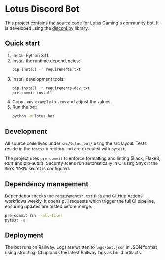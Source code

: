 # Lotus Discord Bot

This project contains the source code for Lotus Gaming's community bot.
It is developed using the [discord.py](https://discordpy.readthedocs.io/) library.

## Quick start

1. Install Python 3.11.
2. Install the runtime dependencies:
   ```bash
   pip install -r requirements.txt
   ```
3. Install development tools:
   ```bash
   pip install -r requirements-dev.txt
   pre-commit install
   ```
4. Copy `.env.example` to `.env` and adjust the values.
5. Run the bot:
   ```bash
   python -m lotus_bot
   ```

## Development

All source code lives under `src/lotus_bot/` using the src layout.  Tests
reside in the `tests/` directory and are executed with `pytest`.

The project uses `pre-commit` to enforce formatting and linting
(Black, Flake8, Ruff and pip-audit).  Security scans run automatically in
CI using Snyk if the `SNYK_TOKEN` secret is configured.

## Dependency management

Dependabot checks the `requirements*.txt` files and GitHub Actions
workflows weekly. It opens pull requests which trigger the full CI
pipeline, ensuring updates are tested before merge.

```bash
pre-commit run --all-files
pytest -q
```

## Deployment

The bot runs on Railway. Logs are written to `logs/bot.json` in JSON
format using structlog.  CI uploads the latest Railway logs as build
artifacts.
